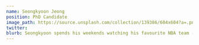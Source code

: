```yaml
---
name: Seongkyoon Jeong
position: PhD Candidate
image_path: https://source.unsplash.com/collection/139386/604x604?a=.png
twitter: 
blurb: Seongkyoon spends his weekends watching his favourite NBA team - L.A. Clippers.
---
```

